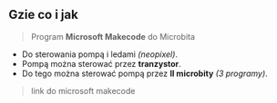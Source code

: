 ## Gzie co i jak
> Program **Microsoft Makecode** do Microbita
* Do sterowania pompą i ledami *(neopixel)*.
* Pompą można sterować przez **tranzystor**.
* Do tego można sterować pompą przez **II microbity** *(3 programy)*.
> link do microsoft makecode
